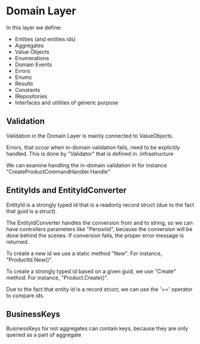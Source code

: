 # Domain Layer

In this layer we define: 

- Entities (and entities ids)
- Aggregates
- Value Objects
- Enumerations
- Domain Events
- Errors
- Enums
- Results
- Constants
- IRepositories
- Interfaces and utilities of generic purpose

## Validation

Validation in the Domain Layer is mainly connected to ValueObjects. 

Errors, that occur when in-domain validation fails, need to be explicitly handled. This is done by "Validator" that is defined in .Infrastructure

We can examine handling the in-domain validation in for instance "CreateProductCommandHandler.Handle"

## EntityIds and EntityIdConverter

EntityId is a strongly typed id that is a readonly record struct (due to the fact that guid is a struct).

The EntityIdConverter handles the conversion from and to string, so we can have controllers parameters like "PersonId",
because the conversion will be done behind the scenes. If conversion fails, the proper error message is returned.

To create a new id we use a static method "New". For instance, "ProductId.New()".

To create a strongly typed id based on a given guid, we use "Create" method. For instance, "Product.Create()".

Due to the fact that entity id is a record struct, we can use the '==' operator to compare ids.

## BusinessKeys

BusinessKeys for not aggregates can contain keys, because they are only queried as a part of aggregate